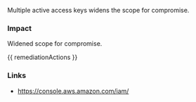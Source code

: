 

Multiple active access keys widens the scope for compromise.
			

### Impact
Widened scope for compromise.

<!-- DO NOT CHANGE -->
{{ remediationActions }}

### Links
- https://console.aws.amazon.com/iam/


